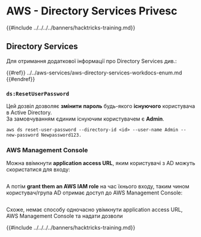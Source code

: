 # AWS - Directory Services Privesc

{{#include ../../../../banners/hacktricks-training.md}}

## Directory Services

Для отримання додаткової інформації про Directory Services див.:

{{#ref}}
../../aws-services/aws-directory-services-workdocs-enum.md
{{#endref}}

### `ds:ResetUserPassword`

Цей дозвіл дозволяє **змінити** **пароль** будь-якого **існуючого** користувача в Active Directory.\
За замовчуванням єдиним існуючим користувачем є **Admin**.
```
aws ds reset-user-password --directory-id <id> --user-name Admin --new-password Newpassword123.
```
### AWS Management Console

Можна ввімкнути **application access URL**, яким користувачі з AD можуть скористатися для входу:

<figure><img src="../../../images/image (244).png" alt=""><figcaption></figcaption></figure>

А потім **grant them an AWS IAM role** на час їхнього входу, таким чином користувач/група AD отримає доступ до AWS Management Console:

<figure><img src="../../../images/image (155).png" alt=""><figcaption></figcaption></figure>

Схоже, немає способу одночасно увімкнути application access URL, AWS Management Console та надати дозволи

{{#include ../../../../banners/hacktricks-training.md}}
